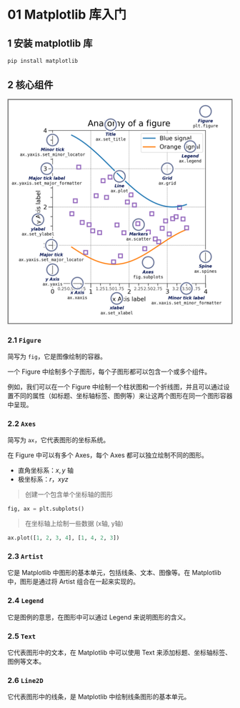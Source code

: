 # 01 Matplotlib 库入门



## 1 安装 matplotlib 库

```sh
pip install matplotlib
```



## 2 核心组件

![anatomy](./img/anatomy.png)

### 2.1 `Figure`

简写为 `fig`，它是图像绘制的容器。

一个 Figure 中绘制多个子图形，每个子图形都可以包含一个或多个组件。

例如，我们可以在一个 Figure 中绘制一个柱状图和一个折线图，并且可以通过设置不同的属性（如标题、坐标轴标签、图例等）来让这两个图形在同一个图形容器中呈现。

### 2.2 `Axes`

简写为 `ax`，它代表图形的坐标系统。

在 Figure 中可以有多个 Axes，每个 Axes 都可以独立绘制不同的图形。

- 直角坐标系：$x, y$ 轴
- 极坐标系：$r$，$xyz$

> 创建一个包含单个坐标轴的图形

```python
fig, ax = plt.subplots()
```

> 在坐标轴上绘制一些数据 (x轴, y轴)

```python
ax.plot([1, 2, 3, 4], [1, 4, 2, 3])
```

### 2.3 `Artist`

它是 Matplotlib 中图形的基本单元，包括线条、文本、图像等。在 Matplotlib 中，图形是通过将 Artist 组合在一起来实现的。

### 2.4 `Legend`

它是图例的意思，在图形中可以通过 Legend 来说明图形的含义。

### 2.5 `Text`

它代表图形中的文本，在 Matplotlib 中可以使用 Text 来添加标题、坐标轴标签、图例等文本。

### 2.6 `Line2D`

它代表图形中的线条，是 Matplotlib 中绘制线条图形的基本单元。
